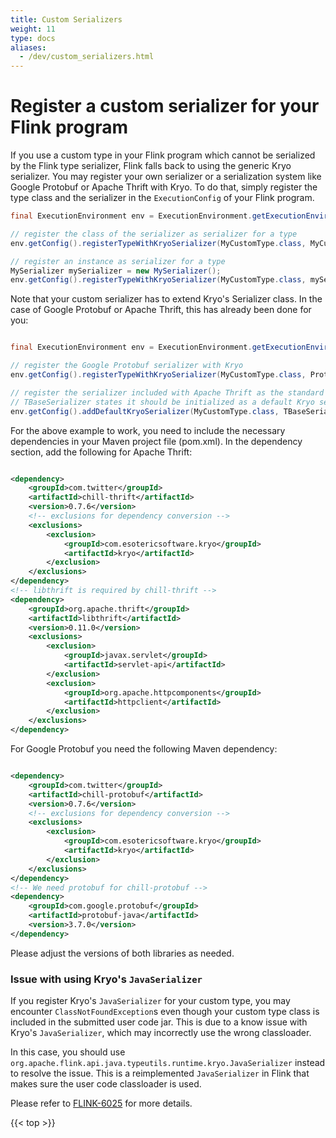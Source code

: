 ```yaml
---
title: Custom Serializers
weight: 11
type: docs
aliases:
  - /dev/custom_serializers.html
---
```

<!--
Licensed to the Apache Software Foundation (ASF) under one
or more contributor license agreements.  See the NOTICE file
distributed with this work for additional information
regarding copyright ownership.  The ASF licenses this file
to you under the Apache License, Version 2.0 (the
"License"); you may not use this file except in compliance
with the License.  You may obtain a copy of the License at

  http://www.apache.org/licenses/LICENSE-2.0

Unless required by applicable law or agreed to in writing,
software distributed under the License is distributed on an
"AS IS" BASIS, WITHOUT WARRANTIES OR CONDITIONS OF ANY
KIND, either express or implied.  See the License for the
specific language governing permissions and limitations
under the License.
-->

# Register a custom serializer for your Flink program

If you use a custom type in your Flink program which cannot be serialized by the
Flink type serializer, Flink falls back to using the generic Kryo
serializer. You may register your own serializer or a serialization system like
Google Protobuf or Apache Thrift with Kryo. To do that, simply register the type
class and the serializer in the `ExecutionConfig` of your Flink program.


```java
final ExecutionEnvironment env = ExecutionEnvironment.getExecutionEnvironment();

// register the class of the serializer as serializer for a type
env.getConfig().registerTypeWithKryoSerializer(MyCustomType.class, MyCustomSerializer.class);

// register an instance as serializer for a type
MySerializer mySerializer = new MySerializer();
env.getConfig().registerTypeWithKryoSerializer(MyCustomType.class, mySerializer);
```

Note that your custom serializer has to extend Kryo's Serializer class. In the
case of Google Protobuf or Apache Thrift, this has already been done for
you:

```java

final ExecutionEnvironment env = ExecutionEnvironment.getExecutionEnvironment();

// register the Google Protobuf serializer with Kryo
env.getConfig().registerTypeWithKryoSerializer(MyCustomType.class, ProtobufSerializer.class);

// register the serializer included with Apache Thrift as the standard serializer
// TBaseSerializer states it should be initialized as a default Kryo serializer
env.getConfig().addDefaultKryoSerializer(MyCustomType.class, TBaseSerializer.class);

```

For the above example to work, you need to include the necessary dependencies in
your Maven project file (pom.xml). In the dependency section, add the following
for Apache Thrift:

```xml

<dependency>
	<groupId>com.twitter</groupId>
	<artifactId>chill-thrift</artifactId>
	<version>0.7.6</version>
	<!-- exclusions for dependency conversion -->
	<exclusions>
		<exclusion>
			<groupId>com.esotericsoftware.kryo</groupId>
			<artifactId>kryo</artifactId>
		</exclusion>
	</exclusions>
</dependency>
<!-- libthrift is required by chill-thrift -->
<dependency>
	<groupId>org.apache.thrift</groupId>
	<artifactId>libthrift</artifactId>
	<version>0.11.0</version>
	<exclusions>
		<exclusion>
			<groupId>javax.servlet</groupId>
			<artifactId>servlet-api</artifactId>
		</exclusion>
		<exclusion>
			<groupId>org.apache.httpcomponents</groupId>
			<artifactId>httpclient</artifactId>
		</exclusion>
	</exclusions>
</dependency>

```

For Google Protobuf you need the following Maven dependency:

```xml

<dependency>
	<groupId>com.twitter</groupId>
	<artifactId>chill-protobuf</artifactId>
	<version>0.7.6</version>
	<!-- exclusions for dependency conversion -->
	<exclusions>
		<exclusion>
			<groupId>com.esotericsoftware.kryo</groupId>
			<artifactId>kryo</artifactId>
		</exclusion>
	</exclusions>
</dependency>
<!-- We need protobuf for chill-protobuf -->
<dependency>
	<groupId>com.google.protobuf</groupId>
	<artifactId>protobuf-java</artifactId>
	<version>3.7.0</version>
</dependency>

```


Please adjust the versions of both libraries as needed.

### Issue with using Kryo's `JavaSerializer` 

If you register Kryo's `JavaSerializer` for your custom type, you may
encounter `ClassNotFoundException`s even though your custom type class is
included in the submitted user code jar. This is due to a know issue with
Kryo's `JavaSerializer`, which may incorrectly use the wrong classloader.

In this case, you should use `org.apache.flink.api.java.typeutils.runtime.kryo.JavaSerializer`
instead to resolve the issue. This is a reimplemented `JavaSerializer` in Flink
that makes sure the user code classloader is used.

Please refer to [FLINK-6025](https://issues.apache.org/jira/browse/FLINK-6025)
for more details.

{{< top >}}
